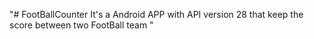 
"# FootBallCounter It's a Android APP with API version 28 that keep the score between two FootBall team " 

